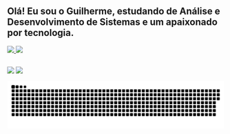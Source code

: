 ## Olá! Eu sou o Guilherme, estudando de Análise e Desenvolvimento de Sistemas e um apaixonado por tecnologia.
 <div>
  <a href="https://github.com/guilhermepedro">
  <img height="180em" src="https://github-readme-stats.vercel.app/api?username=guilhermepedro&show_icons=true&theme=dark&include_all_commits=true&count_private=true"/>
  <img height="180em" src="https://github-readme-stats.vercel.app/api/top-langs/?username=guilhermepedro&layout=compact&langs_count=7&theme=dark"/>
</div>
  
  ##
 
<div> 
  <a href="https://www.instagram.com/guilhermep_edro/" target="_blank"><img src="https://img.shields.io/badge/-Instagram-%23E4405F?style=for-the-badge&logo=instagram&logoColor=white" target="_blank"></a>
  <a href="https://www.linkedin.com/in/guilherme-pedro-46501b219/" target="_blank"><img src="https://img.shields.io/badge/-LinkedIn-%230077B5?style=for-the-badge&logo=linkedin&logoColor=white" target="_blank"></a> 
 
 ![Snake animation](https://github.com/guilhermepedro/guilhermepedro/blob/output/github-contribution-grid-snake.svg)
 
</div>
